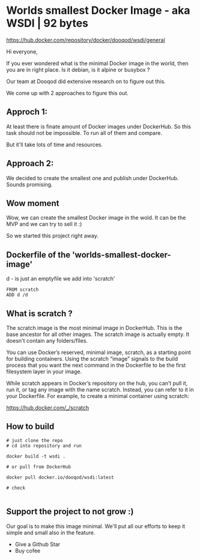 # Worlds smallest Docker Image - aka WSDI | 92 bytes

https://hub.docker.com/repository/docker/dooqod/wsdi/general

Hi everyone,

If you ever wondered what is the minimal Docker image in the world, then you are in right place.
Is it debian, is it alpine or busybox ? 

Our team at Dooqod did extensive research on to figure out this.

We come up with 2 approaches to figure this out.

## Approch 1:
At least there is finate amount of Docker images under DockerHub. 
So this task should not be impossible. To run all of them and compare.

But it'll take lots of time and resources. 

## Approach 2:
We decided to create the smallest one and publish under DockerHub. Sounds promising.

## Wow moment
Wow, we can create the smallest Docker image in the wold.
It can be the MVP and we can try to sell it :) 

So we started this project right away.

## Dockerfile of the 'worlds-smallest-docker-image'

d - is just an emptyfile we add into 'scratch'

```shell
FROM scratch
ADD d /d

```

## What is scratch ?

The scratch image is the most minimal image in DockerHub. This is the base ancestor for all other images. 
The scratch image is actually empty. It doesn't contain any folders/files.

You can use Docker’s reserved, minimal image, scratch, as a starting point for building containers. Using the scratch “image” signals to the build process that you want the next command in the Dockerfile to be the first filesystem layer in your image.

While scratch appears in Docker’s repository on the hub, you can’t pull it, run it, or tag any image with the name scratch. Instead, you can refer to it in your Dockerfile. For example, to create a minimal container using scratch:

https://hub.docker.com/_/scratch

## How to build 

```shell
# just clone the repo
# cd into repository and run 

docker build -t wsdi .

# or pull from DockerHub

docker pull docker.io/dooqod/wsdi:latest

# check 


```

## Support the project to not grow :)

Our goal is to make this image minimal.
We'll put all our efforts to keep it simple and small also in the feature.

 - Give a Github Star
 - Buy cofee




